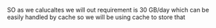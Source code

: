 SO as we calucaltes we will out requirement is 30 GB/day which can be easily handled by cache so we will be using cache to store that